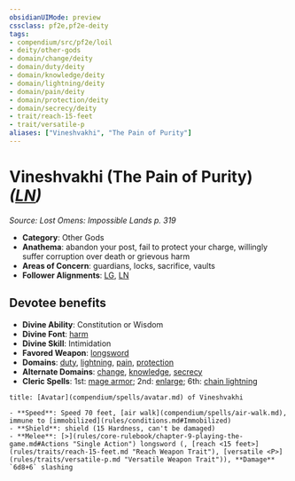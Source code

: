```yaml
---
obsidianUIMode: preview
cssclass: pf2e,pf2e-deity
tags:
- compendium/src/pf2e/loil
- deity/other-gods
- domain/change/deity
- domain/duty/deity
- domain/knowledge/deity
- domain/lightning/deity
- domain/pain/deity
- domain/protection/deity
- domain/secrecy/deity
- trait/reach-15-feet
- trait/versatile-p
aliases: ["Vineshvakhi", "The Pain of Purity"]
---
```

# Vineshvakhi (The Pain of Purity) *([LN](rules/traits/ln-b1.md "Lawful Neutral Alignment Trait"))*  
*Source: Lost Omens: Impossible Lands p. 319*  

- **Category**: Other Gods
- **Anathema**: abandon your post, fail to protect your charge, willingly suffer corruption over death or grievous harm
- **Areas of Concern**: guardians, locks, sacrifice, vaults
- **Follower Alignments**: [LG](rules/traits/lg-b1.md "Lawful Good Alignment Trait"), [LN](rules/traits/ln-b1.md "Lawful Neutral Alignment Trait")

## Devotee benefits

- **Divine Ability**: Constitution or Wisdom
- **Divine Font**: [harm](harm.md)
- **Divine Skill**: Intimidation
- **Favored Weapon**: [longsword](longsword.md)
- **Domains**: [duty](Reference/Compendium/Setting/domains.md#Duty), [lightning](Reference/Compendium/Setting/domains.md#Lightning), [pain](Reference/Compendium/Setting/domains.md#Pain), [protection](Reference/Compendium/Setting/domains.md#Protection)
- **Alternate Domains**: [change](Reference/Compendium/Setting/domains.md#Change), [knowledge](Reference/Compendium/Setting/domains.md#Knowledge), [secrecy](Reference/Compendium/Setting/domains.md#Secrecy)
- **Cleric Spells**: 1st: [mage armor](mage-armor.md); 2nd: [enlarge](enlarge.md); 6th: [chain lightning](chain-lightning.md)

```ad-embed-avatar
title: [Avatar](compendium/spells/avatar.md) of Vineshvakhi

- **Speed**: Speed 70 feet, [air walk](compendium/spells/air-walk.md), immune to [immobilized](rules/conditions.md#Immobilized)
- **Shield**: shield (15 Hardness, can't be damaged)
- **Melee**: [>](rules/core-rulebook/chapter-9-playing-the-game.md#Actions "Single Action") longsword (, [reach <15 feet>](rules/traits/reach-15-feet.md "Reach Weapon Trait"), [versatile <P>](rules/traits/versatile-p.md "Versatile Weapon Trait")), **Damage** `6d8+6` slashing 
```